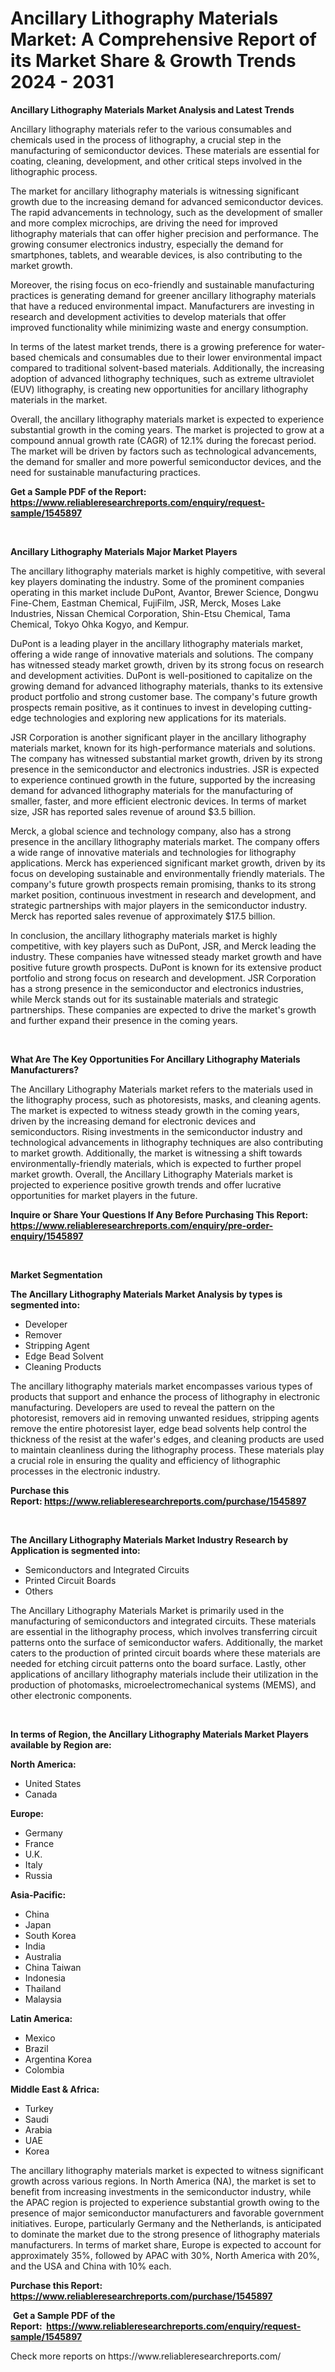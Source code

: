 <p><h1>Ancillary Lithography Materials Market: A Comprehensive Report of its Market Share & Growth Trends 2024 - 2031</h1></p><p><strong>Ancillary Lithography Materials Market Analysis and Latest Trends</strong></p>
<p><p>Ancillary lithography materials refer to the various consumables and chemicals used in the process of lithography, a crucial step in the manufacturing of semiconductor devices. These materials are essential for coating, cleaning, development, and other critical steps involved in the lithographic process.</p><p>The market for ancillary lithography materials is witnessing significant growth due to the increasing demand for advanced semiconductor devices. The rapid advancements in technology, such as the development of smaller and more complex microchips, are driving the need for improved lithography materials that can offer higher precision and performance. The growing consumer electronics industry, especially the demand for smartphones, tablets, and wearable devices, is also contributing to the market growth.</p><p>Moreover, the rising focus on eco-friendly and sustainable manufacturing practices is generating demand for greener ancillary lithography materials that have a reduced environmental impact. Manufacturers are investing in research and development activities to develop materials that offer improved functionality while minimizing waste and energy consumption.</p><p>In terms of the latest market trends, there is a growing preference for water-based chemicals and consumables due to their lower environmental impact compared to traditional solvent-based materials. Additionally, the increasing adoption of advanced lithography techniques, such as extreme ultraviolet (EUV) lithography, is creating new opportunities for ancillary lithography materials in the market.</p><p>Overall, the ancillary lithography materials market is expected to experience substantial growth in the coming years. The market is projected to grow at a compound annual growth rate (CAGR) of 12.1% during the forecast period. The market will be driven by factors such as technological advancements, the demand for smaller and more powerful semiconductor devices, and the need for sustainable manufacturing practices.</p></p>
<p><strong>Get a Sample PDF of the Report:&nbsp; <a href="https://www.reliableresearchreports.com/enquiry/request-sample/1545897">https://www.reliableresearchreports.com/enquiry/request-sample/1545897</a></strong></p>
<p>&nbsp;</p>
<p><strong>Ancillary Lithography Materials Major Market Players</strong></p>
<p><p>The ancillary lithography materials market is highly competitive, with several key players dominating the industry. Some of the prominent companies operating in this market include DuPont, Avantor, Brewer Science, Dongwu Fine-Chem, Eastman Chemical, FujiFilm, JSR, Merck, Moses Lake Industries, Nissan Chemical Corporation, Shin-Etsu Chemical, Tama Chemical, Tokyo Ohka Kogyo, and Kempur.</p><p>DuPont is a leading player in the ancillary lithography materials market, offering a wide range of innovative materials and solutions. The company has witnessed steady market growth, driven by its strong focus on research and development activities. DuPont is well-positioned to capitalize on the growing demand for advanced lithography materials, thanks to its extensive product portfolio and strong customer base. The company's future growth prospects remain positive, as it continues to invest in developing cutting-edge technologies and exploring new applications for its materials.</p><p>JSR Corporation is another significant player in the ancillary lithography materials market, known for its high-performance materials and solutions. The company has witnessed substantial market growth, driven by its strong presence in the semiconductor and electronics industries. JSR is expected to experience continued growth in the future, supported by the increasing demand for advanced lithography materials for the manufacturing of smaller, faster, and more efficient electronic devices. In terms of market size, JSR has reported sales revenue of around $3.5 billion.</p><p>Merck, a global science and technology company, also has a strong presence in the ancillary lithography materials market. The company offers a wide range of innovative materials and technologies for lithography applications. Merck has experienced significant market growth, driven by its focus on developing sustainable and environmentally friendly materials. The company's future growth prospects remain promising, thanks to its strong market position, continuous investment in research and development, and strategic partnerships with major players in the semiconductor industry. Merck has reported sales revenue of approximately $17.5 billion.</p><p>In conclusion, the ancillary lithography materials market is highly competitive, with key players such as DuPont, JSR, and Merck leading the industry. These companies have witnessed steady market growth and have positive future growth prospects. DuPont is known for its extensive product portfolio and strong focus on research and development. JSR Corporation has a strong presence in the semiconductor and electronics industries, while Merck stands out for its sustainable materials and strategic partnerships. These companies are expected to drive the market's growth and further expand their presence in the coming years.</p></p>
<p>&nbsp;</p>
<p><strong>What Are The Key Opportunities For Ancillary Lithography Materials Manufacturers?</strong></p>
<p><p>The Ancillary Lithography Materials market refers to the materials used in the lithography process, such as photoresists, masks, and cleaning agents. The market is expected to witness steady growth in the coming years, driven by the increasing demand for electronic devices and semiconductors. Rising investments in the semiconductor industry and technological advancements in lithography techniques are also contributing to market growth. Additionally, the market is witnessing a shift towards environmentally-friendly materials, which is expected to further propel market growth. Overall, the Ancillary Lithography Materials market is projected to experience positive growth trends and offer lucrative opportunities for market players in the future.</p></p>
<p><strong>Inquire or Share Your Questions If Any Before Purchasing This Report: <a href="https://www.reliableresearchreports.com/enquiry/pre-order-enquiry/1545897">https://www.reliableresearchreports.com/enquiry/pre-order-enquiry/1545897</a></strong></p>
<p>&nbsp;</p>
<p><strong>Market Segmentation</strong></p>
<p><strong>The Ancillary Lithography Materials Market Analysis by types is segmented into:</strong></p>
<p><ul><li>Developer</li><li>Remover</li><li>Stripping Agent</li><li>Edge Bead Solvent</li><li>Cleaning Products</li></ul></p>
<p><p>The ancillary lithography materials market encompasses various types of products that support and enhance the process of lithography in electronic manufacturing. Developers are used to reveal the pattern on the photoresist, removers aid in removing unwanted residues, stripping agents remove the entire photoresist layer, edge bead solvents help control the thickness of the resist at the wafer's edges, and cleaning products are used to maintain cleanliness during the lithography process. These materials play a crucial role in ensuring the quality and efficiency of lithographic processes in the electronic industry.</p></p>
<p><strong>Purchase this Report:&nbsp;<a href="https://www.reliableresearchreports.com/purchase/1545897">https://www.reliableresearchreports.com/purchase/1545897</a></strong></p>
<p>&nbsp;</p>
<p><strong>The Ancillary Lithography Materials Market Industry Research by Application is segmented into:</strong></p>
<p><ul><li>Semiconductors and Integrated Circuits</li><li>Printed Circuit Boards</li><li>Others</li></ul></p>
<p><p>The Ancillary Lithography Materials Market is primarily used in the manufacturing of semiconductors and integrated circuits. These materials are essential in the lithography process, which involves transferring circuit patterns onto the surface of semiconductor wafers. Additionally, the market caters to the production of printed circuit boards where these materials are needed for etching circuit patterns onto the board surface. Lastly, other applications of ancillary lithography materials include their utilization in the production of photomasks, microelectromechanical systems (MEMS), and other electronic components.</p></p>
<p>&nbsp;</p>
<p><strong>In terms of Region, the Ancillary Lithography Materials Market Players available by Region are:</strong></p>
<p>
    <p> <strong> North America: </strong>
        <ul>
            <li>United States</li>
            <li>Canada</li>
        </ul>
        </p> 
    <p> <strong> Europe: </strong>
        <ul>
            <li>Germany</li>
            <li>France</li>
            <li>U.K.</li>
            <li>Italy</li>
            <li>Russia</li>
        </ul>
        </p> 
    <p> <strong> Asia-Pacific: </strong>
        <ul>
            <li>China</li>
            <li>Japan</li>
            <li>South Korea</li>
            <li>India</li>
            <li>Australia</li>
            <li>China Taiwan</li>
            <li>Indonesia</li>
            <li>Thailand</li>
            <li>Malaysia</li>
        </ul>
        </p> 
    <p> <strong> Latin America: </strong>
        <ul>
            <li>Mexico</li>
            <li>Brazil</li>
            <li>Argentina Korea</li>
            <li>Colombia</li>
        </ul>
        </p> 
    <p> <strong> Middle East & Africa: </strong>
        <ul>
            <li>Turkey</li>
            <li>Saudi</li>
            <li>Arabia</li>
            <li>UAE</li>
            <li>Korea</li>
        </ul>
    </p>
    </p>
<p><p>The ancillary lithography materials market is expected to witness significant growth across various regions. In North America (NA), the market is set to benefit from increasing investments in the semiconductor industry, while the APAC region is projected to experience substantial growth owing to the presence of major semiconductor manufacturers and favorable government initiatives. Europe, particularly Germany and the Netherlands, is anticipated to dominate the market due to the strong presence of lithography materials manufacturers. In terms of market share, Europe is expected to account for approximately 35%, followed by APAC with 30%, North America with 20%, and the USA and China with 10% each.</p></p>
<p><strong>Purchase this Report: <a href="https://www.reliableresearchreports.com/purchase/1545897">https://www.reliableresearchreports.com/purchase/1545897</a></strong></p>
<p>&nbsp;<strong>Get a Sample PDF of the Report:&nbsp;&nbsp;<a href="https://www.reliableresearchreports.com/enquiry/request-sample/1545897">https://www.reliableresearchreports.com/enquiry/request-sample/1545897</a></strong></p>
<p><strong></strong></p>
<p>Check more reports on https://www.reliableresearchreports.com/</p>